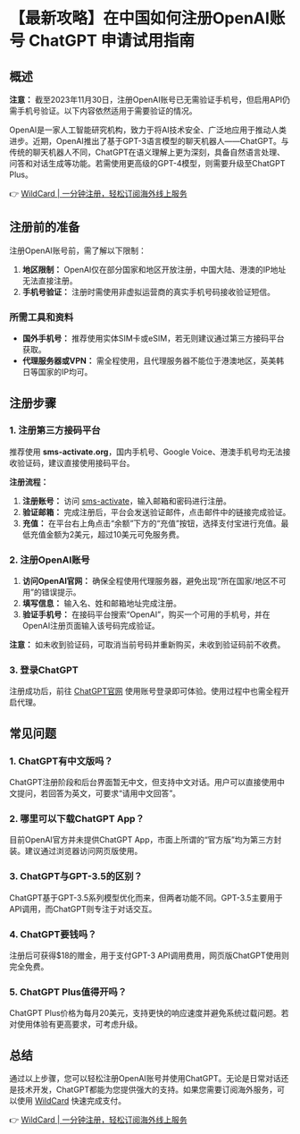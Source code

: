 # 【最新攻略】在中国如何注册OpenAI账号 ChatGPT 申请试用指南

## 概述

**注意：** 截至2023年11月30日，注册OpenAI账号已无需验证手机号，但启用API仍需手机号验证。以下内容依然适用于需要验证的情况。

OpenAI是一家人工智能研究机构，致力于将AI技术安全、广泛地应用于推动人类进步。近期，OpenAI推出了基于GPT-3语言模型的聊天机器人——ChatGPT。与传统的聊天机器人不同，ChatGPT在语义理解上更为深刻，具备自然语言处理、问答和对话生成等功能。若需使用更高级的GPT-4模型，则需要升级至ChatGPT Plus。

👉 [WildCard | 一分钟注册，轻松订阅海外线上服务](https://bbtdd.com/WildCard)

## 注册前的准备

注册OpenAI账号前，需了解以下限制：

1. **地区限制：** OpenAI仅在部分国家和地区开放注册，中国大陆、港澳的IP地址无法直接注册。
2. **手机号验证：** 注册时需使用非虚拟运营商的真实手机号码接收验证短信。

### 所需工具和资料

- **国外手机号：** 推荐使用实体SIM卡或eSIM，若无则建议通过第三方接码平台获取。
- **代理服务器或VPN：** 需全程使用，且代理服务器不能位于港澳地区，英美韩日等国家的IP均可。

## 注册步骤

### 1. 注册第三方接码平台

推荐使用 **sms-activate.org**，国内手机号、Google Voice、港澳手机号均无法接收验证码，建议直接使用接码平台。

**注册流程：**

1. **注册账号：** 访问 [sms-activate](https://bbtdd.com/WildCard)，输入邮箱和密码进行注册。
2. **验证邮箱：** 完成注册后，平台会发送验证邮件，点击邮件中的链接完成验证。
3. **充值：** 在平台右上角点击“余额”下方的“充值”按钮，选择支付宝进行充值。最低充值金额为2美元，超过10美元可免服务费。

### 2. 注册OpenAI账号

1. **访问OpenAI官网：** 确保全程使用代理服务器，避免出现“所在国家/地区不可用”的错误提示。
2. **填写信息：** 输入名、姓和邮箱地址完成注册。
3. **验证手机号：** 在接码平台搜索“OpenAI”，购买一个可用的手机号，并在OpenAI注册页面输入该号码完成验证。

**注意：** 如未收到验证码，可取消当前号码并重新购买，未收到验证码前不收费。

### 3. 登录ChatGPT

注册成功后，前往 [ChatGPT官网](https://chat.openai.com/chat) 使用账号登录即可体验。使用过程中也需全程开启代理。

## 常见问题

### 1. ChatGPT有中文版吗？

ChatGPT注册阶段和后台界面暂无中文，但支持中文对话。用户可以直接使用中文提问，若回答为英文，可要求“请用中文回答”。

### 2. 哪里可以下载ChatGPT App？

目前OpenAI官方并未提供ChatGPT App，市面上所谓的“官方版”均为第三方封装。建议通过浏览器访问网页版使用。

### 3. ChatGPT与GPT-3.5的区别？

ChatGPT基于GPT-3.5系列模型优化而来，但两者功能不同。GPT-3.5主要用于API调用，而ChatGPT则专注于对话交互。

### 4. ChatGPT要钱吗？

注册后可获得$18的赠金，用于支付GPT-3 API调用费用，网页版ChatGPT使用则完全免费。

### 5. ChatGPT Plus值得开吗？

ChatGPT Plus价格为每月20美元，支持更快的响应速度并避免系统过载问题。若对使用体验有更高要求，可考虑升级。

## 总结

通过以上步骤，您可以轻松注册OpenAI账号并使用ChatGPT。无论是日常对话还是技术开发，ChatGPT都能为您提供强大的支持。如果您需要订阅海外服务，可以使用 [WildCard](https://bbtdd.com/WildCard) 快速完成支付。

👉 [WildCard | 一分钟注册，轻松订阅海外线上服务](https://bbtdd.com/WildCard)